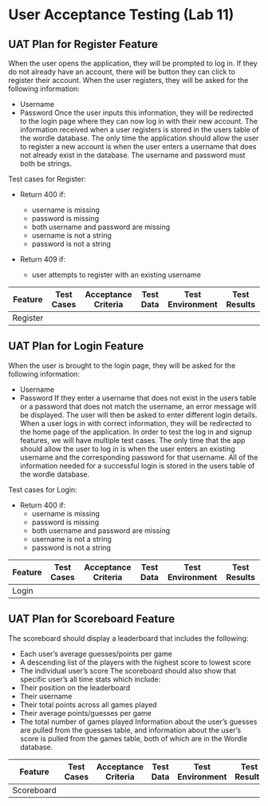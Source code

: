 # User Acceptance Testing (Lab 11)


## UAT Plan for Register Feature

When the user opens the application, they will be prompted to log in. If they do not already have an account, there will be button they can click to register their account. When the user registers, they will be asked for the following information:
* Username
* Password 
Once the user inputs this information, they will be redirected to the login page where they can now log in with their new account. The information received when a user registers is stored in the users table of the wordle database. The only time the application should allow the user to register a new account is when the user enters a username that does not already exist in the database. The username and password must both be strings.

Test cases for Register:

* Return 400 if:
    * username is missing
    * password is missing
    * both username and password are missing
    * username is not a string
    * password is not a string

* Return 409 if:
    * user attempts to register with an existing username

Feature | Test Cases | Acceptance Criteria | Test Data | Test Environment | Test Results |
--- | --- | --- | --- | --- | --- |
Register |   |   |   |   |   |


## UAT Plan for Login Feature

When the user is brought to the login page, they will be asked for the following information:
* Username
* Password
If they enter a username that does not exist in the users table or a password that does not match the username, an error message will be displayed. The user will then be asked to enter different login details. When a user logs in with correct information, they will be redirected to the home page of the application. 
In order to test the log in and signup features, we will have multiple test cases. The only time that the app should allow the user to log in is when the user enters an existing username and the corresponding password for that username. All of the information needed for a successful login is stored in the users table of the wordle database.

Test cases for Login:

* Return 400 if:
    * username is missing
    * password is missing
    * both username and password are missing
    * username is not a string
    * password is not a string

 Feature | Test Cases | Acceptance Criteria | Test Data | Test Environment | Test Results |
--- | --- | --- | --- | --- | --- |
Login |   |   |   |   |   |


## UAT Plan for Scoreboard Feature

The scoreboard should display a leaderboard that includes the following:
* Each user’s average guesses/points per game
* A descending list of the players with the highest score to lowest score
* The individual user’s score
The scoreboard should also show that specific user’s all time stats which include:
* Their position on the leaderboard
* Their username
* Their total points across all games played
* Their average points/guesses per game
* The total number of games played
Information about the user’s guesses are pulled from the guesses table, and information about the user’s score is pulled from the games table, both of which are in the Wordle database.

Feature | Test Cases | Acceptance Criteria | Test Data | Test Environment | Test Results |
--- | --- | --- | --- | --- | --- |
Scoreboard |   |   |   |   |   |


